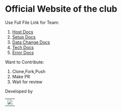 # Official Website of the club

Use Full File Link for Team:

1. [Host Docs](./docs/Host.md)
2. [Setup Docs](./docs/Setup.md)
2. [Data Change Docs](./docs/Data.md)
2. [Tech Docs](./docs/Tech.md)
2. [Error Docs](./docs/Error.md)


Want to Contribute:

1. Clone,Fork,Push
2. Make PR
3. Wait for review


Developed by

<table>
  <tr>
    <td>
      <a href="https://github.com/ACES-ITNU/website/graphs/contributors">
        <img src="https://contrib.rocks/image?repo=ACES-ITNU/website" />
      </a>
     </td>
  </tr>
</table>
